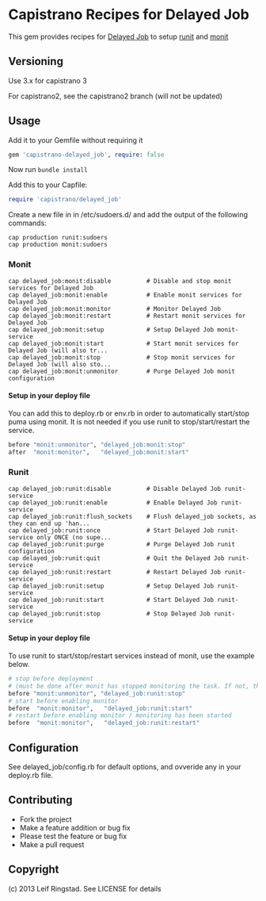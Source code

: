 # Capistrano Recipes for Delayed Job

This gem provides recipes for [Delayed Job](https://github.com/collectiveidea/delayed_job) to setup [runit](smarden.org/runit/) and [monit](http://mmonit.com/monit)

## Versioning

Use 3.x for capistrano 3

For capistrano2, see the capistrano2 branch (will not be updated)

## Usage

Add it to your Gemfile without requiring it

```ruby
gem 'capistrano-delayed_job', require: false
```

Now run ```bundle install```

Add this to your Capfile:

```ruby
require 'capistrano/delayed_job'
```

Create a new file in in /etc/sudoers.d/ and add the output of the following commands:

```
cap production runit:sudoers
cap production monit:sudoers
```

### Monit

```
cap delayed_job:monit:disable          # Disable and stop monit services for Delayed Job
cap delayed_job:monit:enable           # Enable monit services for Delayed Job
cap delayed_job:monit:monitor          # Monitor Delayed Job
cap delayed_job:monit:restart          # Restart monit services for Delayed Job
cap delayed_job:monit:setup            # Setup Delayed Job monit-service
cap delayed_job:monit:start            # Start monit services for Delayed Job (will also tr...
cap delayed_job:monit:stop             # Stop monit services for Delayed Job (will also sto...
cap delayed_job:monit:unmonitor        # Purge Delayed Job monit configuration
```

#### Setup in your deploy file

You can add this to deploy.rb or env.rb in order to automatically start/stop puma using monit. It is not needed if you use runit to stop/start/restart the service.

```ruby
before "monit:unmonitor", "delayed_job:monit:stop"
after  "monit:monitor",   "delayed_job:monit:start"
```

### Runit

```
cap delayed_job:runit:disable          # Disable Delayed Job runit-service
cap delayed_job:runit:enable           # Enable Delayed Job runit-service
cap delayed_job:runit:flush_sockets    # Flush delayed_job sockets, as they can end up 'han...
cap delayed_job:runit:once             # Start Delayed Job runit-service only ONCE (no supe...
cap delayed_job:runit:purge            # Purge Delayed Job runit configuration
cap delayed_job:runit:quit             # Quit the Delayed Job runit-service
cap delayed_job:runit:restart          # Restart Delayed Job runit-service
cap delayed_job:runit:setup            # Setup Delayed Job runit-service
cap delayed_job:runit:start            # Start Delayed Job runit-service
cap delayed_job:runit:stop             # Stop Delayed Job runit-service
```

#### Setup in your deploy file

To use runit to start/stop/restart services instead of monit, use the example below.

```ruby
# stop before deployment
# (must be done after monit has stopped monitoring the task. If not, the service will be restarted by monit)
before "monit:unmonitor", "delayed_job:runit:stop"
# start before enabling monitor
before  "monit:monitor",   "delayed_job:runit:start"
# restart before enabling monitor / monitoring has been started
before  "monit:monitor",   "delayed_job:runit:restart"
```

## Configuration

See delayed_job/config.rb for default options, and ovveride any in your deploy.rb file.

## Contributing

* Fork the project
* Make a feature addition or bug fix
* Please test the feature or bug fix
* Make a pull request

## Copyright

(c) 2013 Leif Ringstad. See LICENSE for details
